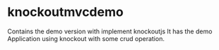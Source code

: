 # knockoutmvcdemo
Contains the demo version with implement knockoutjs
It has the demo Application using knockout with some crud operation.
